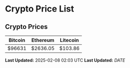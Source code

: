 # Crypto Price List

## Crypto Prices
| Bitcoin | Ethereum | Litecoin |
| ------- | -------- | -------- |
| $96631 | $2636.05 | $103.86 |
**Last Updated:** 2025-02-08 02:03 UTC
**Last Updated:** $DATE$
